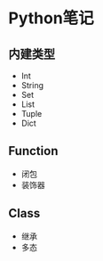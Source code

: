 # Python笔记


## 内建类型

- Int
- String
- Set
- List
- Tuple
- Dict

## Function

- 闭包
- 装饰器

## Class

- 继承
- 多态


<script setup>
import { onMounted, getCurrentInstance } from 'vue'

const {proxy} = getCurrentInstance();

onMounted(async() => {

    var interval;
    interval = setInterval(async function() { 
        if (!proxy.$GetPyodideObj() && window.loadPyodide) {
            clearInterval(interval);
            await proxy.$InitPyodideJS();
        }
        clearInterval(interval);
    },  100);

})
</script>
